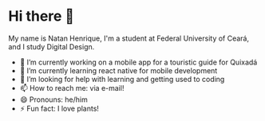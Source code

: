 # Hi there 👋

My name is Natan Henrique, I'm a student at Federal University of Ceará, and I study Digital Design.

- 🔭 I’m currently working on a mobile app for a touristic guide for Quixadá
- 🌱 I’m currently learning react native for mobile development
- 🤔 I’m looking for help with learning and getting used to coding
- 📫 How to reach me: via e-mail!
- 😄 Pronouns: he/him
- ⚡ Fun fact: I love plants!
